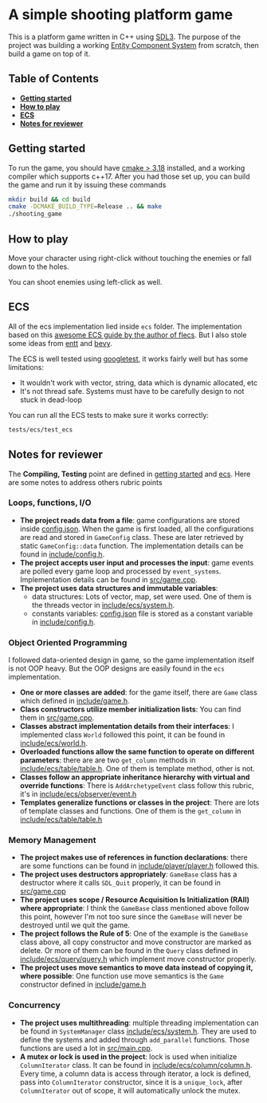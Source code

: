 # A simple shooting platform game

This is a platform game written in C++ using [SDL3](https://github.com/libsdl-org/SDL).
The purpose of the project was building a working [Entity Component System](https://en.wikipedia.org/wiki/Entity_component_system) from scratch, then build a game on top of it.

## Table of Contents

* **[Getting started](#getting-started)**
* **[How to play](#how-to-play)**
* **[ECS](#ecs)**
* **[Notes for reviewer](#notes-for-reviewer)**

## Getting started

To run the game, you should have [cmake > 3.18](https://cmake.org/) installed, and a working compiler which supports c++17.
After you had those set up, you can build the game and run it by issuing these commands

```bash
mkdir build && cd build
cmake -DCMAKE_BUILD_TYPE=Release .. && make
./shooting_game
```

## How to play

Move your character using right-click without touching the enemies or fall down to the holes.

You can shoot enemies using left-click as well.

## ECS

All of the ecs implementation lied inside `ecs` folder.
The implementation based on this [awesome ECS guide by the author of flecs](https://ajmmertens.medium.com/building-an-ecs-1-where-are-my-entities-and-components-63d07c7da742). But I also stole some ideas from [entt](https://github.com/skypjack/entt) and [bevy](https://bevyengine.org/).

The ECS is well tested using [googletest](https://github.com/google/googletest), it works fairly well but has some limitations:

* It wouldn't work with vector, string, data which is dynamic allocated, etc
* It's not thread safe. Systems must have to be carefully design to not stuck in dead-loop

You can run all the ECS tests to make sure it works correctly:

```bash
tests/ecs/test_ecs
```

## Notes for reviewer

The **Compiling, Testing** point are defined in [getting started](#getting-started) and [ecs](#ecs).
Here are some notes to address others rubric points

### Loops, functions, I/O

* **The project reads data from a file**: game configurations are stored inside [config.json](config.json). When the game is first loaded, all the configurations are read and stored in `GameConfig` class. These are later retrieved by static `GameConfig::data` function. The implementation details can be found in [include/config.h](include/config.h#L253).
* **The project accepts user input and processes the input**: game events are polled every game loop and processed by `event_systems`. Implementation details can be found in [src/game.cpp](src/game.cpp#L36).
* **The project uses data structures and immutable variables**:
  * data structures: Lots of vector, map, set were used. One of them is the threads vector in [include/ecs/system.h](include/ecs/system.h#L43).
  * constants variables: [config.json](config.json) file is stored as a constant variable in [include/config.h](include/config.h#L262).

### Object Oriented Programming

I followed data-oriented design in game, so the game implementation itself is not OOP heavy.
But the OOP designs are easily found in the `ecs` implementation.

* **One or more classes are added**: for the game itself, there are `Game` class which defined in [include/game.h](include/game.h#L23).
* **Class constructors utilize member initialization lists**: You can find them in [src/game.cpp](src/game.cpp#L31).
* **Classes abstract implementation details from their interfaces**: I implemented class `World` followed this point, it can be found in [include/ecs/world.h](include/ecs/world.h#L10).
* **Overloaded functions allow the same function to operate on different parameters**: there are are two `get_column` methods in [include/ecs/table/table.h](include/ecs/table/table.h#L70). One of them is template method, other is not.
* **Classes follow an appropriate inheritance hierarchy with virtual and override functions**: There is `AddArchetypeEvent` class follow this rubric, it's in [include/ecs/observer/event.h](include/ecs/observer/event.h#L25)
* **Templates generalize functions or classes in the project**: There are lots of template classes and functions. One of them is the `get_column` in [include/ecs/table/table.h](include/ecs/table/table.h#L70)

### Memory Management

* **The project makes use of references in function declarations**: there are some functions can be found in [include/player/player.h](include/player/player.h#L28) followed this.
* **The project uses destructors appropriately**: `GameBase` class has a destructor where it calls `SDL_Quit` properly, it can be found in [src/game.cpp](src/game.cpp#L10)
* **The project uses scope / Resource Acquisition Is Initialization (RAII) where appropriate**: I think the `GameBase` class mentioned above follow this point, however I'm not too sure since the `GameBase` will never be destroyed until we quit the game.
* **The project follows the Rule of 5**: One of the example is the `GameBase` class above, all copy constructor and move constructor are marked as delete. Or more of them can be found in the `Query` class defined in [include/ecs/query/query.h](include/ecs/query/query.h#L9) which implement move constructor properly.
* **The project uses move semantics to move data instead of copying it, where possible**: One function use move semantics is the `Game` constructor defined in [include/game.h](include/game.h#L25)

### Concurrency

* **The project uses multithreading**: multiple threading implementation can be found in `SystemManager` class [include/ecs/system.h](include/ecs/system.h#L10). They are used to define the systems and added through `add_parallel` functions. Those functions are used a lot in [src/main.cpp](src/main.cpp#L27).
* **A mutex or lock is used in the project**: lock is used when initialize `ColumnIterator` class. It can be found in [include/ecs/column/column.h](include/ecs/column/column.h#L125). Every time, a column data is access through iterator, a lock is defined, pass into `ColumnIterator` constructor, since it is a `unique_lock`, after `ColumnIterator` out of scope, it will automatically unlock the mutex.
